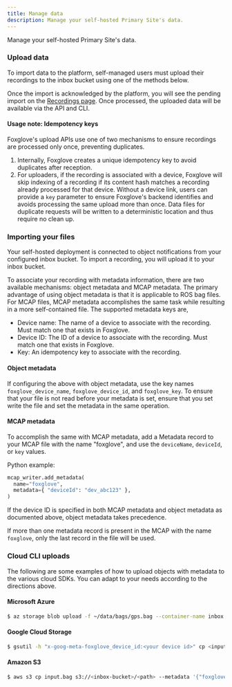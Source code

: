 ```yaml
---
title: Manage data
description: Manage your self-hosted Primary Site's data.
---
```


Manage your self-hosted Primary Site's data.

### Upload data

To import data to the platform, self-managed users must upload their recordings
to the inbox bucket using one of the methods below.

Once the import is acknowledged by the platform, you will see the pending
import on the [Recordings page](https://console.foxglove.dev/recordings). Once
processed, the uploaded data will be available via the API and CLI.

#### Usage note: Idempotency keys
Foxglove's upload APIs use one of two mechanisms to ensure recordings are
processed only once, preventing duplicates.
1. Internally, Foxglove creates a unique idempotency key to avoid duplicates after reception.
2. For uploaders, if the recording is associated with a device, Foxglove will
   skip indexing of a recording if its content hash matches a recording already
   processed for that device. Without a device link, users can provide a `key`
   parameter to ensure Foxglove's backend identifies and avoids processing the
   same upload more than once. Data files for duplicate requests will be written
   to a deterministic location and thus require no clean up.

### Importing your files
Your self-hosted deployment is connected to object notifications from your
configured inbox bucket. To import a recording, you will upload it to your inbox
bucket.

To associate your recording with metadata information, there are two available
mechanisms: object metadata and MCAP metadata. The primary advantage of using
object metadata is that it is applicable to ROS bag files. For MCAP files, MCAP
metadata accomplishes the same task while resulting in a more self-contained
file. The supported metadata keys are,
* Device name:  The name of a device to associate with the recording. Must match one that exists in Foxglove.
* Device ID: The ID of a device to associate with the recording. Must match one that exists in Foxglove.
* Key: An idempotency key to associate with the recording.

#### Object metadata
If configuring the above with object metadata, use the key names
`foxglove_device_name`, `foxglove_device_id`, and `foxglove_key`. To ensure that
your file is not read before your metadata is set, ensure that you set write the
file and set the metadata in the same operation.

#### MCAP metadata
To accomplish the same with MCAP metadata, add a Metadata record to your MCAP
file with the name "foxglove", and use the `deviceName`, `deviceId`, or `key`
values.

Python example:

```py
mcap_writer.add_metadata(
  name="foxglove",
  metadata={ "deviceId": "dev_abc123" },
)
```

If the device ID is specified in both MCAP metadata and object metadata as documented above, object metadata takes precedence.

If more than one metadata record is present in the MCAP with the name `foxglove`, only the last record in the file will be used.

### Cloud CLI uploads

The following are some examples of how to upload objects with metadata to the
various cloud SDKs. You can adapt to your needs according to the directions
above.

#### Microsoft Azure

```bash
$ az storage blob upload -f ~/data/bags/gps.bag --container-name inbox --account-name yourorgfgstorage -n gps.bag --overwrite --metadata foxglove_device_id=dev_03ooHzt1GRRdnGrP
```

#### Google Cloud Storage

```bash
$ gsutil -h "x-goog-meta-foxglove_device_id:<your device id>" cp <input.bag> gs://<your inbox bucket>/<path>
```

#### Amazon S3

```bash
$ aws s3 cp input.bag s3://<inbox-bucket>/<path> --metadata '{"foxglove_device_id": "<your device ID>"}'
```
